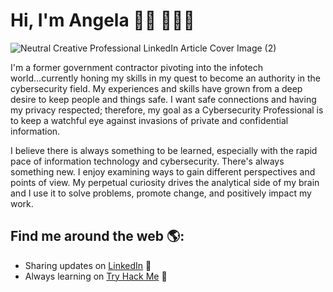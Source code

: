 # Hi, I'm Angela 👋🏾 👩🏾‍💻
![Neutral Creative Professional LinkedIn Article Cover Image (2)](https://github.com/aye-gee/aye-gee/assets/163897234/e0d15ed4-f393-416f-a9b0-c0823314159c)

I'm a former government contractor pivoting into the infotech world...currently honing my skills in my quest to become an authority in the cybersecurity field. My experiences and skills have grown from a deep desire to keep people and things safe. I want safe connections and having my privacy respected; therefore, my goal as a Cybersecurity Professional is to keep a watchful eye against invasions of private and confidential information.

I believe there is always something to be learned, especially with the rapid pace of information technology and cybersecurity. There's always something new. I enjoy examining ways to gain different perspectives and points of view. My perpetual curiosity drives the analytical side of my brain and I use it to solve problems, promote change, and positively impact my work.


## Find me around the web 🌎: 
- Sharing updates on <a href="https://www.linkedin.com/in/angelagailliard/">LinkedIn</a> 💼
- Always learning on <a href="https://tryhackme.com/p/aye.gee/">Try Hack Me</a> 💼


<!---
aye-gee/aye-gee is a ✨ special ✨ repository because its `README.md` (this file) appears on your GitHub profile.
You can click the Preview link to take a look at your changes.
--->
